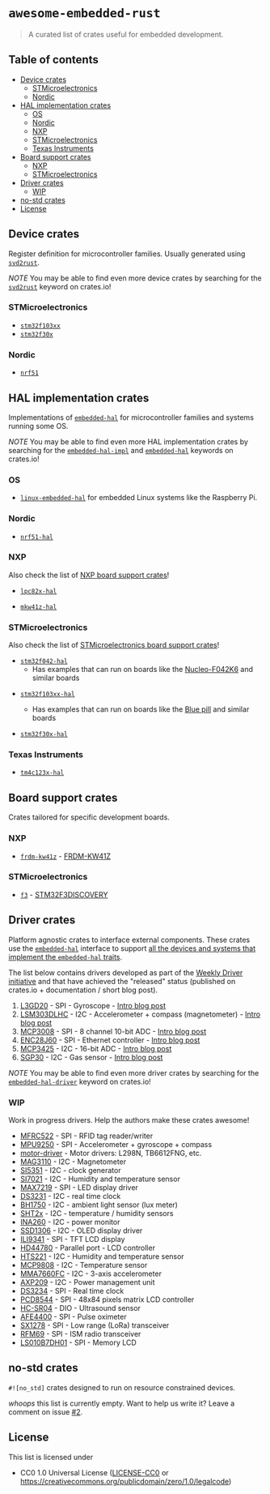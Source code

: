# `awesome-embedded-rust`

> A curated list of crates useful for embedded development.

## Table of contents

* [Device crates](#device-crates)
    * [STMicroelectronics](#stmicroelectronics)
    * [Nordic](#nordic)
* [HAL implementation crates](#hal-implementation-crates)
    * [OS](#os)
    * [Nordic](#nordic-1)
    * [NXP](#nxp)
    * [STMicroelectronics](#stmicroelectronics-1)
    * [Texas Instruments](#texas-instruments)
* [Board support crates](#board-support-crates)
    * [NXP](#nxp-1)
    * [STMicroelectronics](#stmicroelectronics-2)
* [Driver crates](#driver-crates)
    * [WIP](#wip)
* [no-std crates](#no-std-crates)
* [License](#license)

## Device crates

Register definition for microcontroller families. Usually generated using [`svd2rust`].

[`svd2rust`]: https://crates.io/crates/svd2rust

*NOTE* You may be able to find even more device crates by searching for the
[`svd2rust`][svd2rust-kw] keyword on crates.io!

[svd2rust-kw]: https://crates.io/keywords/svd2rust

### STMicroelectronics

- [`stm32f103xx`](https://crates.io/crates/stm32f103xx)
- [`stm32f30x`](https://crates.io/crates/stm32f30x)

### Nordic

- [`nrf51`](https://crates.io/crates/nrf51)

## HAL implementation crates

Implementations of [`embedded-hal`] for microcontroller families and systems running some OS.

[`embedded-hal`]: https://crates.io/crates/embedded-hal

*NOTE* You may be able to find even more HAL implementation crates by searching for the
[`embedded-hal-impl`] and [`embedded-hal`][embedded-hal-kw] keywords on crates.io!

[`embedded-hal-impl`]: https://crates.io/keywords/embedded-hal-impl
[embedded-hal-kw]: https://crates.io/keywords/embedded-hal

### OS

- [`linux-embedded-hal`] for embedded Linux systems like the Raspberry Pi.

[`linux-embedded-hal`]: https://crates.io/crates/linux-embedded-hal

### Nordic

- [`nrf51-hal`](https://crates.io/crates/nrf51-hal)

### NXP

Also check the list of [NXP board support crates][nxp-bsc]!

[nxp-bsc]: #nxp-1

- [`lpc82x-hal`](https://github.com/braun-robotics/rust-lpc82x-hal)

- [`mkw41z-hal`](https://crates.io/crates/mkw41z-hal)

### STMicroelectronics

Also check the list of [STMicroelectronics board support crates][stm-bsc]!

[stm-bsc]: #stmicroelectronics-2

- [`stm32f042-hal`](https://crates.io/crates/stm32f042-hal)
  - Has examples that can run on boards like the [Nucleo-F042K6] and similar boards

[Nucleo-F042K6]: http://www.st.com/en/evaluation-tools/nucleo-f042k6.html

- [`stm32f103xx-hal`](https://github.com/japaric/stm32f103xx-hal)
  - Has examples that can run on boards like the [Blue pill] and similar boards

- [`stm32f30x-hal`](https://crates.io/crates/stm32f30x-hal)

### Texas Instruments

- [`tm4c123x-hal`](https://github.com/thejpster/tm4c123x-hal)

[Blue pill]: http://wiki.stm32duino.com/index.php?title=Blue_Pill

## Board support crates

Crates tailored for specific development boards.

[STM32F3DISCOVERY]: http://www.st.com/en/evaluation-tools/stm32f3discovery.html

### NXP

- [`frdm-kw41z`](https://crates.io/crates/frdm-kw41z) - [FRDM-KW41Z]

[FRDM-KW41Z]: https://www.nxp.com/products/processors-and-microcontrollers/arm-based-processors-and-mcus/kinetis-cortex-m-mcus/w-serieswireless-conn.m0-plus-m4/freedom-development-kit-for-kinetis-kw41z-31z-21z-mcus:FRDM-KW41Z

### STMicroelectronics

- [`f3`](https://crates.io/crates/f3) - [STM32F3DISCOVERY]

## Driver crates

Platform agnostic crates to interface external components. These crates use the [`embedded-hal`]
interface to support [all the devices and systems that implement the `embedded-hal`
traits][hal-impl].

[hal-impl]: #hal-implementation-crates

The list below contains drivers developed as part of the [Weekly Driver initiative][wd] and that
have achieved the "released" status (published on crates.io + documentation / short blog post).

[wd]: https://github.com/rust-lang-nursery/embedded-wg/issues/39

1. [L3GD20] - SPI - Gyroscope - [Intro blog post][1&2]
2. [LSM303DLHC] - I2C - Accelerometer + compass (magnetometer) - [Intro blog post][1&2]
3. [MCP3008] - SPI - 8 channel 10-bit ADC - [Intro blog post][3]
4. [ENC28J60] - SPI - Ethernet controller - [Intro blog post][4]
5. [MCP3425] - I2C - 16-bit ADC - [Intro blog post][5]
6. [SGP30] - I2C - Gas sensor - [Intro blog post][6]

[L3GD20]: https://crates.io/crates/l3gd20
[LSM303DLHC]: https://crates.io/crates/lsm303dlhc
[1&2]: http://blog.japaric.io/wd-1-2-l3gd20-lsm303dlhc-madgwick/

[MCP3008]: https://crates.io/crates/adc-mcp3008
[3]: http://pramode.in/2018/02/24/an-introduction-to-writing-embedded-hal-based-drivers-in-rust/

[ENC28J60]: https://crates.io/crates/enc28j60
[4]: http://blog.japaric.io/wd-4-enc28j60/

[MCP3425]: https://crates.io/crates/mcp3425
[5]: https://blog.dbrgn.ch/2018/3/13/rust-mcp3425-driver/
[SGP30]: https://crates.io/crates/sgp30
[6]: https://blog.dbrgn.ch/2018/4/1/rust-sgp30-driver/

*NOTE* You may be able to find even more driver crates by searching for the [`embedded-hal-driver`]
keyword on crates.io!

[`embedded-hal-driver`]: https://crates.io/keywords/embedded-hal-driver

### WIP

Work in progress drivers. Help the authors make these crates awesome!

- [MFRC522] - SPI - RFID tag reader/writer
- [MPU9250] - SPI - Accelerometer + gyroscope + compass
- [motor-driver] - Motor drivers: L298N, TB6612FNG, etc.
- [MAG3110] - I2C - Magnetometer
- [SI5351] - I2C - clock generator
- [SI7021] - I2C - Humidity and temperature sensor
- [MAX7219] - SPI - LED display driver
- [DS3231] - I2C - real time clock
- [BH1750] - I2C - ambient light sensor (lux meter)
- [SHT2x] - I2C - temperature / humidity sensors
- [INA260] - I2C - power monitor
- [SSD1306] - I2C - OLED display driver
- [ILI9341] - SPI - TFT LCD display
- [HD44780] - Parallel port - LCD controller
- [HTS221] - I2C - Humidity and temperature sensor
- [MCP9808] - I2C - Temperature sensor
- [MMA7660FC] - I2C - 3-axis accelerometer
- [AXP209] - I2C - Power management unit
- [DS3234] - SPI - Real time clock
- [PCD8544] - SPI - 48x84 pixels matrix LCD controller
- [HC-SR04] - DIO - Ultrasound sensor
- [AFE4400] - SPI - Pulse oximeter
- [SX1278] - SPI - Low range (LoRa) transceiver
- [RFM69] - SPI - ISM radio transceiver
- [LS010B7DH01] - SPI - Memory LCD

[MFRC522]: https://github.com/japaric/mfrc522
[MPU9250]: https://github.com/japaric/mpu9250
[motor-driver]: https://github.com/japaric/motor-driver
[MAG3110]: https://github.com/therealprof/mag3110
[SI5351]: https://github.com/ilya-epifanov/si5351
[SI7021]: https://github.com/wose/si7021
[MAX7219]: https://github.com/maikelwever/max7219
[DS3231]: https://github.com/wose/ds3231
[BH1750]: https://github.com/wose/bh1750
[SHT2x]: https://github.com/dbrgn/sht2x-rs
[INA260]: https://crates.io/crates/ina260
[SSD1306]: https://github.com/jamwaffles/ssd1306
[ILI9341]: https://github.com/yuri91/ili9341-rs
[HD44780]: http://github.com/kunerd/clerk
[HTS221]: https://github.com/danielgallagher0/hts221
[MCP9808]: https://crates.io/crates/mcp9808
[MMA7660FC]: https://github.com/rahul-thakoor/mma7660fc
[PCD8544]: https://github.com/pcein/pcd8544
[AXP209]: https://github.com/RandomInsano/axp209-rs
[DS3234]: https://github.com/rust-lang-nursery/embedded-wg/issues/39#issuecomment-375262785
[HC-SR04]: https://github.com/nordmoen/hc-sr04
[AFE4400]: https://github.com/ReeceStevens/afe4400
[SX1278]: https://github.com/susu/sx1278
[RFM69]: https://github.com/lolzballs/rfm69
[LS010B7DH01]: https://github.com/byronwasti/ls010b7dh01

## no-std crates

`#![no_std]` crates designed to run on resource constrained devices.

*whoops* this list is currently empty. Want to help us write it? Leave a comment on issue [#2].

[#2]: https://github.com/rust-embedded/awesome-embedded-rust/issues/2

## License

This list is licensed under

- CC0 1.0 Universal License ([LICENSE-CC0](LICENSE-CC0) or
  https://creativecommons.org/publicdomain/zero/1.0/legalcode)
